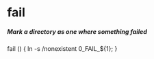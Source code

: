 # fail

##### Mark a directory as one where something failed

   fail  () { ln -s /nonexistent 0_FAIL_${1}; }
